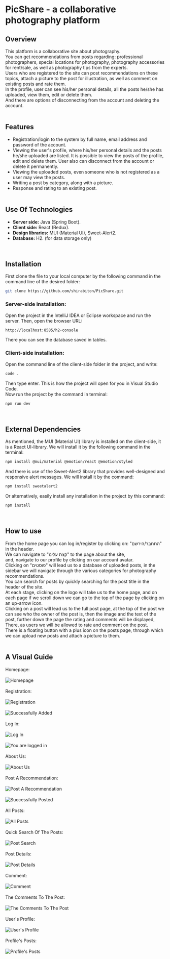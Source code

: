 # PicShare - a collaborative photography platform
## Overview
This platform is a collaborative site about photography.<br>
You can get recommendations from posts regarding: professional photographers, special locations for photography, photography accessories for rent/sale, as well as photography tips from the experts.<br>
Users who are registered to the site can post recommendations on these topics, attach a picture to the post for illustration, as well as comment on existing posts and rate them.<br>
In the profile, user can see his/her personal details, all the posts he/she has uploaded, view them, edit or delete them.<br>
And there are options of disconnecting from the account and deleting the account.<br><br>
## Features
- Registration/login to the system by full name, email address and password of the account.
- Viewing the user's profile, where his/her personal details and the posts he/she uploaded are listed. It is possible to view the posts of the profile, edit and delete them. User also can disconnect from the account or delete it permanently.
- Viewing the uploaded posts, even someone who is not registered as a user may view the posts.
- Writing a post by category, along with a picture.
- Response and rating to an existing post.
  <br><br>
## Use Of Technologies
- **Server side:** Java (Spring Boot).
- **Client side:** React (Redux).
- **Design libraries:** MUI (Material UI), Sweet-Alert2.
- **Database:** H2. (for data storage only)
<br>

 ## Installation
First clone the file to your local computer by the following command in the command line of the desired folder: 
```bash
git clone https://github.com/shirabiton/PicShare.git
```

### Server-side installation:
Open the project in the IntelliJ IDEA or Eclipse workspace and run the server.
Then, open the browser URL:
```bash
http://localhost:8585/h2-console
```
There you can see the database saved in tables.
### Client-side installation:
Open the command line of the client-side folder in the project, and write:
```bash
code .
```
Then type enter. This is how the project will open for you in Visual Studio Code. <br>
Now run the project by the command in terminal:
```bash
npm run dev
```
<br>

## External Dependencies
As mentioned, the MUI (Material UI) library is installed on the client-side, it is a React UI-library.
We will install it by the following command in the terminal:
```bash
npm install @mui/material @emotion/react @emotion/styled
```
And there is use of the Sweet-Alert2 library that provides well-designed and responsive alert messages.
We will install it by the command:
```bash
npm install sweetalert2
```
Or alternatively, easily install any installation in the project by this command:
```bash
npm install
```
<br>

## How to use
From the home page you can log in/register by clicking on: "התחבר/הירשם" in the header. <br>
We can navigate to "קצת עלינו" to the page about the site, <br>
and, navigate to our profile by clicking on our account avatar. <br>
Clicking on "פוסטים" will lead us to a database of uploaded posts, in the sidebar we will navigate through the various categories for photography recommendations. <br>
You can search for posts by quickly searching for the post title in the header of the site. <br>
At each stage, clicking on the logo will take us to the home page, and on each page if we scroll down we can go to the top of the page by clicking on an up-arrow icon. <br>
Clicking on a post will lead us to the full post page, at the top of the post we can see who the owner of the post is, then the image and the text of the post, further down the page the rating and comments will be displayed, <br>
There, as users we will be allowed to rate and comment on the post. <br>
There is a floating button with a plus icon on the posts page, through which we can upload new posts and attach a picture to them.<br><br>
## A Visual Guide
Homepage:<br><br>
![Homepage](web/src/Docs/Screenshots/home-page.png)<br><br>
Registration:<br><br>
![Registration](web/src/Docs/Screenshots/signin.png)<br><br>
![Successfully Added](web/src/Docs/Screenshots/signin-succeed.png)<br><br>
Log In:<br><br>
![Log In](web/src/Docs/Screenshots/login.png)<br><br>
![You are logged in](web/src/Docs/Screenshots/login-succeed.png)<br><br>
About Us:<br><br>
![About Us](web/src/Docs/Screenshots/about.png)<br><br>
Post A Recommendation:<br><br>
![Post A Recommendation](web/src/Docs/Screenshots/add-post.png)<br><br>
![Successfully Posted](web/src/Docs/Screenshots/add-post-succeed.png)<br><br>
All Posts:<br><br>
![All Posts](web/src/Docs/Screenshots/posts.png)<br><br>
Quick Search Of The Posts:<br><br>
![Post Search](web/src/Docs/Screenshots/search.png)<br><br>
Post Details:<br><br>
![Post Details](web/src/Docs/Screenshots/show-post.png)<br><br>
Comment:<br><br>
![Comment](web/src/Docs/Screenshots/add-comment.png)<br><br>
The Comments To The Post:<br><br>
![The Comments To The Post](web/src/Docs/Screenshots/comments.png)<br><br>
User's Profile:<br><br>
![User's Profile](web/src/Docs/Screenshots/profile.png)<br><br>
Profile's Posts:<br><br>
![Profile's Posts](web/src/Docs/Screenshots/profile-post.png)<br><br>
